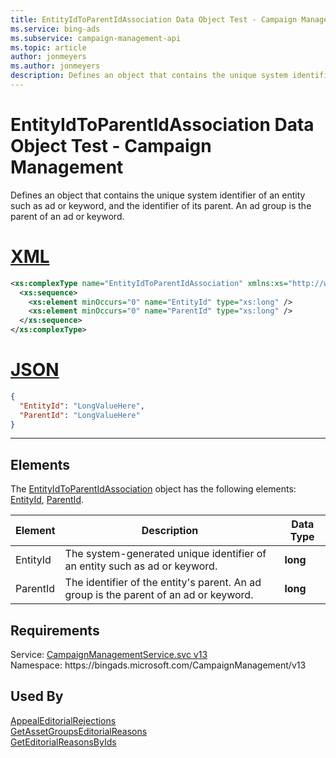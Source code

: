 ```yaml
---
title: EntityIdToParentIdAssociation Data Object Test - Campaign Management
ms.service: bing-ads
ms.subservice: campaign-management-api
ms.topic: article
author: jonmeyers
ms.author: jonmeyers
description: Defines an object that contains the unique system identifier of an entity such as ad or keyword, and the identifier of its parent.(test)
---
```

# EntityIdToParentIdAssociation Data Object Test - Campaign Management
Defines an object that contains the unique system identifier of an entity such as ad or keyword, and the identifier of its parent. An ad group is the parent of an ad or keyword.

# [XML](#tab/xml)

```xml
<xs:complexType name="EntityIdToParentIdAssociation" xmlns:xs="http://www.w3.org/2001/XMLSchema">
  <xs:sequence>
    <xs:element minOccurs="0" name="EntityId" type="xs:long" />
    <xs:element minOccurs="0" name="ParentId" type="xs:long" />
  </xs:sequence>
</xs:complexType>
```

# [JSON](#tab/json)

```json
{
  "EntityId": "LongValueHere",
  "ParentId": "LongValueHere"
}
```

-----

## <a name="elements"></a>Elements

The [EntityIdToParentIdAssociation](entityidtoparentidassociation.md) object has the following elements: [EntityId](#entityid), [ParentId](#parentid).

|Element|Description|Data Type|
|-----------|---------------|-------------|
|<a name="entityid"></a>EntityId|The system-generated unique identifier of an entity such as ad or keyword.|**long**|
|<a name="parentid"></a>ParentId|The identifier of the entity's parent. An ad group is the parent of an ad or keyword.|**long**|

## Requirements
Service: [CampaignManagementService.svc v13](https://campaign.api.bingads.microsoft.com/Api/Advertiser/CampaignManagement/v13/CampaignManagementService.svc)  
Namespace: https\://bingads.microsoft.com/CampaignManagement/v13  

## Used By
[AppealEditorialRejections](appealeditorialrejections.md)  
[GetAssetGroupsEditorialReasons](getassetgroupseditorialreasons.md)  
[GetEditorialReasonsByIds](geteditorialreasonsbyids.md)  
